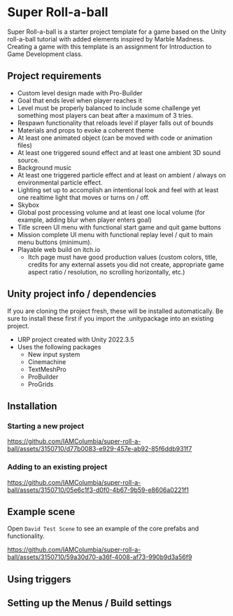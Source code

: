 # Super Roll-a-ball

Super Roll-a-ball is a starter project template for a game based on the Unity roll-a-ball tutorial with added elements inspired by Marble Madness. Creating a game with this template is an assignment for Introduction to Game Development class.

## Project requirements

- Custom level design made with Pro-Builder
- Goal that ends level when player reaches it
- Level must be properly balanced to include some challenge yet something most players can beat after a maximum of 3 tries.
- Respawn functionality that reloads level if player falls out of bounds
- Materials and props to evoke a coherent theme
- At least one animated object (can be moved with code or animation files)
- At least one triggered sound effect and at least one ambient 3D sound source.
- Background music
- At least one triggered particle effect and at least on ambient / always on environmental particle effect.
- Lighting set up to accomplish an intentional look and feel with at least one realtime light that moves or turns on / off.
- Skybox
- Global post processing volume and at least one local volume (for example, adding blur when player enters goal)
- Title screen UI menu with functional start game and quit game buttons
- Mission complete UI menu with functional replay level  / quit to main menu buttons (minimum).
- Playable web build on itch.io
   - Itch page must have good production values (custom colors, title, credits for any external assets you did not create, appropriate game aspect ratio / resolution, no scrolling horizontally, etc.)
 
## Unity project info / dependencies
If you are cloning the project fresh, these will be installed automatically. Be sure to install these first if you import the .unitypackage into an existing project.
- URP project created with Unity 2022.3.5
- Uses the following packages
   - New input system
   - Cinemachine
   - TextMeshPro
   - ProBuilder
   - ProGrids

## Installation

### Starting a new project



https://github.com/IAMColumbia/super-roll-a-ball/assets/3150710/d77b0083-e929-457e-ab92-85f6ddb931f7



### Adding to an existing project



https://github.com/IAMColumbia/super-roll-a-ball/assets/3150710/05e6c1f3-d0f0-4b67-9b59-e8606a0221f1



## Example scene

Open `David Test Scene` to see an example of the core prefabs and functionality.


https://github.com/IAMColumbia/super-roll-a-ball/assets/3150710/59a30d70-a36f-4008-af73-990b9d3a56f9



## Using triggers

## Setting up the Menus / Build settings
